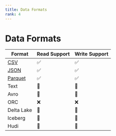 ```yaml
---
title: Data Formats
rank: 4
---
```


# Data Formats

| Format               | Read Support       | Write Support      |
| -------------------- | ------------------ | ------------------ |
| [CSV](./csv)         | :white_check_mark: | :white_check_mark: |
| [JSON](./json)       | :white_check_mark: | :white_check_mark: |
| [Parquet](./parquet) | :white_check_mark: | :white_check_mark: |
| Text                 | :construction:     | :construction:     |
| Avro                 | :construction:     | :construction:     |
| ORC                  | :x:                | :x:                |
| Delta Lake           | :construction:     | :construction:     |
| Iceberg              | :construction:     | :construction:     |
| Hudi                 | :construction:     | :construction:     |
